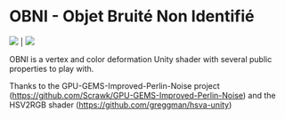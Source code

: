 # OBNI - Objet Bruité Non Identifié

![](https://github.com/alexbourgeois/OBNI/blob/master/ezgif.com-gif-maker2.gif)    |   ![](https://github.com/alexbourgeois/OBNI/blob/master/ezgif.com-gif-maker.gif)

OBNI is a vertex and color deformation Unity shader with several public properties to play with.

Thanks to the GPU-GEMS-Improved-Perlin-Noise project (https://github.com/Scrawk/GPU-GEMS-Improved-Perlin-Noise)
and the HSV2RGB shader (https://github.com/greggman/hsva-unity)
